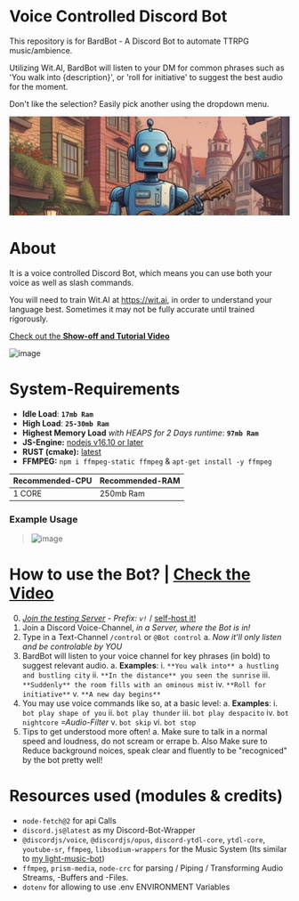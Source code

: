 # Voice Controlled Discord Bot

This repository is for BardBot - A Discord Bot to automate TTRPG music/ambience.

Utilizing Wit.AI, BardBot will listen to your DM for common phrases such as 'You walk into {description}', or 'roll for initiative' to suggest the best audio for the moment.

Don't like the selection? Easily pick another using the dropdown menu.

![Banner](assets/banner.jpg)

# About

It is a voice controlled Discord Bot, which means you can use both your voice as well as slash commands.

You will need to train Wit.AI at https://wit.ai, in order to understand your language best. Sometimes it may not be fully accurate until trained rigorously.

[Check out the **Show-off and Tutorial Video**](https://github.com/Tomato6966/voice-controlled-discord-bot/blob/main/README.md#explanation-and-show-off-video)

![image](https://user-images.githubusercontent.com/68145571/182658779-1638aed0-10e3-4c23-b95d-1f7e36d8fc82.png)

# System-Requirements

- **Idle Load**: **`17mb Ram`**
- **High Load**: **`25-30mb Ram`**
- **Highest Memory Load** _with HEAPS for 2 Days runtime_: **`97mb Ram`**
- **JS-Engine:** [nodejs v16.10 or later](https://nodejs.org)
- **RUST (cmake):** [latest](https://www.rust-lang.org/tools/install)
- **FFMPEG:** `npm i ffmpeg-static ffmpeg` & `apt-get install -y ffmpeg`

| Recommended-CPU | Recommended-RAM |
| --------------- | --------------- |
| 1 CORE          | 250mb Ram       |

### Example Usage

> ![image](https://user-images.githubusercontent.com/68145571/182658298-f079f132-29ad-4259-8328-d9c1ebfad280.png)

# How to use the Bot? | [Check the Video](https://github.com/Tomato6966/voice-controlled-discord-bot/blob/main/README.md#explanation-and-show-off-video)

0.  _[Join the testing Server](https://discord.gg/TWRJH6ACvR) - Prefix: `v!`_ / [self-host it!](https://github.com/Tomato6966/voice-controlled-discord-bot/blob/main/README.md#self-hosting)
1.  Join a Discord Voice-Channel, _in a Server, where the Bot is in!_
2.  Type in a Text-Channel `/control` or `@Bot control`
    a. _Now it'll only listen and be controlable by YOU_
3.  BardBot will listen to your voice channel for key phrases (in bold) to suggest relevant audio.
    a. **Examples**:
    i. `**You walk into** a hustling and bustling city`
    ii. `**In the distance** you seen the sunrise`
    iii. `**Suddenly** the room fills with an ominous mist`
    iv. `**Roll for initiative**`
    v. `**A new day begins**`
4.  You may use voice commands like so, at a basic level:
    a. **Examples**:
    i. `bot play shape of you`
    ii. `bot play thunder`
    iii. `bot play despacito`
    iv. `bot nightcore` _=Audio-Filter_
    v. `bot skip`
    vi. `bot stop`
5.  Tips to get understood more often!
    a. Make sure to talk in a normal speed and loudness, do not scream or errape
    b. Also Make sure to Reduce background noices, speak clear and fluently to be "recogniced" by the bot pretty well!

# Resources used (modules & credits)

- `node-fetch@2` for api Calls
- `discord.js@latest` as my Discord-Bot-Wrapper
- `@discordjs/voice`, `@discordjs/opus`, `discord-ytdl-core`, `ytdl-core`, `youtube-sr`, `ffmpeg`, `libsodium-wrappers` for the Music System (Its similar to [my light-music-bot](https://github.com/Tomato6966/light-music-bot))
- `ffmpeg`, `prism-media`, `node-crc` for parsing / Piping / Transforming Audio Streams, -Buffers and -Files.
- `dotenv` for allowing to use .env ENVIRONMENT Variables
